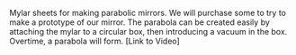 

Mylar sheets for making parabolic mirrors. We will purchase some to try to make a prototype of our mirror. 
The parabola can be created easily by attaching the mylar to a circular box, then introducing a vacuum in the box. Overtime, a parabola will form.
[Link to Video]
